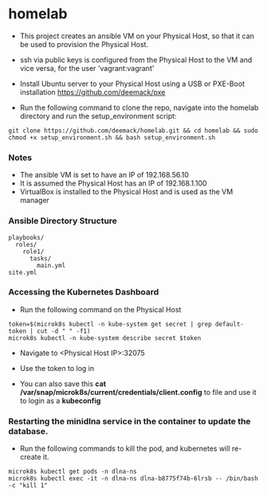 # homelab
* This project creates an ansible VM on your Physical Host, so that it can be used to provision the Physical Host.
* ssh via public keys is configured from the Physical Host to the VM and vice versa, for the user 'vagrant:vagrant'

* Install Ubuntu server to your Physical Host using a USB or PXE-Boot installation https://github.com/deemack/pxe
* Run the following command to clone the repo, navigate into the homelab directory and run the setup_environment script:
```
git clone https://github.com/deemack/homelab.git && cd homelab && sudo chmod +x setup_environment.sh && bash setup_environment.sh
```
### Notes
- The ansible VM is set to have an IP of 192.168.56.10
- It is assumed the Physical Host has an IP of 192.168.1.100
- VirtualBox is installed to the Physical Host and is used as the VM manager

### Ansible Directory Structure
```
playbooks/
  roles/
    role1/
      tasks/
        main.yml
site.yml
```

### Accessing the Kubernetes Dashboard
* Run the following command on the Physical Host  
```
token=$(microk8s kubectl -n kube-system get secret | grep default-token | cut -d " " -f1)
microk8s kubectl -n kube-system describe secret $token
```
* Navigate to \<Physical Host IP>:32075
* Use the token to log in

* You can also save this **cat /var/snap/microk8s/current/credentials/client.config** to file and use it to login as a **kubeconfig**

### Restarting the minidlna service in the container to update the database.
* Run the following commands to kill the pod, and kubernetes will re-create it.
```
microk8s kubectl get pods -n dlna-ns
microk8s kubectl exec -it -n dlna-ns dlna-b8775f74b-6lrsb -- /bin/bash -c "kill 1"
```
